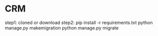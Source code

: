 # CRM


step1: cloned or download 
step2: pip install -r requirements.txt
python manage.py makemigration
python manage.py migrate
